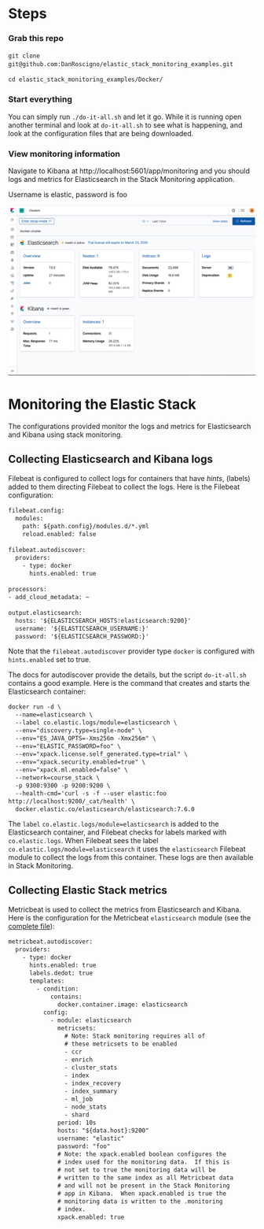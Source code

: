 # Steps

### Grab this repo
`git clone git@github.com:DanRoscigno/elastic_stack_monitoring_examples.git`

`cd elastic_stack_monitoring_examples/Docker/`

### Start everything

You can simply run `./do-it-all.sh` and let it go.  While it is running 
open another terminal and look at `do-it-all.sh` to see what is 
happening, and look at the configuration files that are being downloaded.

### View monitoring information

Navigate to Kibana at http://localhost:5601/app/monitoring and you should
logs and metrics for Elasticsearch in the Stack Monitoring application.

Username is elastic, password is foo

![Stack Monitoring](StackMonitoring.png)


# Monitoring the Elastic Stack
The configurations provided monitor the logs and metrics for
Elasticsearch and Kibana using stack monitoring.

## Collecting Elasticsearch and Kibana logs
Filebeat is configured to collect logs for containers that have *hints*,
(labels) added to them directing Filebeat to collect the logs.  Here
is the Filebeat configuration:
```
filebeat.config:
  modules:
    path: ${path.config}/modules.d/*.yml
    reload.enabled: false

filebeat.autodiscover:
  providers:
    - type: docker
      hints.enabled: true

processors:
- add_cloud_metadata: ~

output.elasticsearch:
  hosts: '${ELASTICSEARCH_HOSTS:elasticsearch:9200}'
  username: '${ELASTICSEARCH_USERNAME:}'
  password: '${ELASTICSEARCH_PASSWORD:}'
```

Note that the `filebeat.autodiscover` provider type `docker` 
is configured with `hints.enabled` set to true.

The docs for autodiscover provide the details, but the script
`do-it-all.sh` contains a good example.  Here is the command
that creates and starts the Elasticsearch container:

```
docker run -d \
  --name=elasticsearch \
  --label co.elastic.logs/module=elasticsearch \
  --env="discovery.type=single-node" \
  --env="ES_JAVA_OPTS=-Xms256m -Xmx256m" \
  --env="ELASTIC_PASSWORD=foo" \
  --env="xpack.license.self_generated.type=trial" \
  --env="xpack.security.enabled=true" \
  --env="xpack.ml.enabled=false" \
  --network=course_stack \
  -p 9300:9300 -p 9200:9200 \
  --health-cmd='curl -s -f --user elastic:foo http://localhost:9200/_cat/health' \
  docker.elastic.co/elasticsearch/elasticsearch:7.6.0
```

The `label` `co.elastic.logs/module=elasticsearch` is added to the 
Elasticsearch container, and Filebeat checks for labels marked
with `co.elastic.logs`.  When Filebeat sees the label
`co.elastic.logs/module=elasticsearch` it uses the `elasticsearch`
Filebeat module to collect the logs from this container.  These logs are
then available in Stack Monitoring.

## Collecting Elastic Stack metrics

Metricbeat is used to collect the metrics from Elasticsearch and Kibana.
Here is the configuration for the Metricbeat `elasticsearch` module (see the [complete file](https://github.com/DanRoscigno/elastic_stack_monitoring_examples/blob/master/Docker/metricbeat.docker.yml)):
```
metricbeat.autodiscover:
  providers:
    - type: docker
      hints.enabled: true
      labels.dedot: true
      templates:
        - condition:
            contains:
              docker.container.image: elasticsearch
          config:
            - module: elasticsearch
              metricsets:
                # Note: Stack monitoring requires all of
                # these metricsets to be enabled
                - ccr
                - enrich
                - cluster_stats
                - index
                - index_recovery
                - index_summary
                - ml_job
                - node_stats
                - shard
              period: 10s
              hosts: "${data.host}:9200"
              username: "elastic"
              password: "foo"
              # Note: the xpack.enabled boolean configures the
              # index used for the monitoring data.  If this is 
              # not set to true the monitoring data will be 
              # written to the same index as all Metricbeat data
              # and will not be present in the Stack Monitoring 
              # app in Kibana.  When xpack.enabled is true the 
              # monitoring data is written to the .monitoring 
              # index.
              xpack.enabled: true
```

